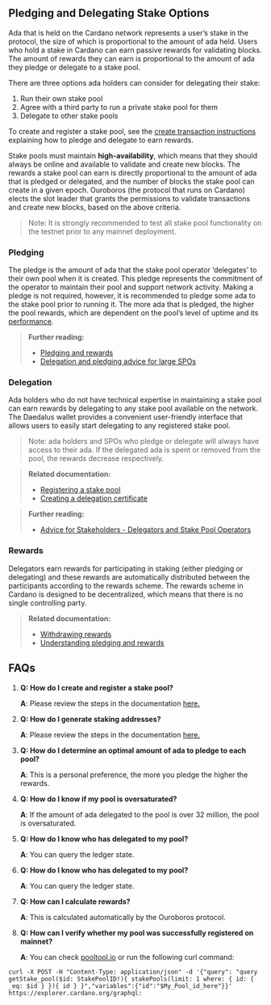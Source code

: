 ## Pledging and Delegating Stake Options

Ada that is held on the Cardano network represents a user’s stake in the protocol, the size of which is proportional to the amount of ada held. Users who hold a stake in Cardano can earn passive rewards for validating blocks. The amount of rewards they can earn is proportional to the amount of ada they pledge or delegate to a stake pool.

There are three options ada holders can consider for delegating their stake:

1. Run their own stake pool
2. Agree with a third party to run a private stake pool for them
3. Delegate to other stake pools

To create and register a stake pool, see the [create transaction instructions](https://docs.cardano.org/projects/cardano-node/en/latest/stake-pool-operations/simple_transaction.html#) explaining how to pledge and delegate to earn rewards.

Stake pools must maintain **high-availability**, which means that they should always be online and available to validate and create new blocks. The rewards a stake pool can earn is directly proportional to the amount of ada that is pledged or delegated, and the number of blocks the stake pool can create in a given epoch. Ouroboros (the protocol that runs on Cardano) elects the slot leader that grants the permissions to validate transactions and create new blocks, based on the above criteria.

> Note: It is strongly recommended to test all stake pool functionality on the testnet prior to any mainnet deployment.

### Pledging

The pledge is the amount of ada that the stake pool operator ‘delegates’ to their own pool when it is created. This pledge represents the commitment of the operator to maintain their pool and support network activity. Making a pledge is not required, however, it is recommended to pledge some ada to the stake pool prior to running it. The more ada that is pledged, the higher the pool rewards, which are dependent on the pool’s level of uptime and its [performance](https://docs.cardano.org/en/latest/getting-started/stake-pool-operators/stake-pool-performance.html).

> **Further reading:**
> -   [Pledging and rewards](https://docs.cardano.org/en/latest/explore-cardano/understanding-pledging-and-rewards.html)
> -   [Delegation and pledging advice for large SPOs](https://docs.cardano.org/en/latest/getting-started/guidelines-for-operating-large-stake-pools/index.html#delegation-and-pledging-advice)

### Delegation

Ada holders who do not have technical expertise in maintaining a stake pool can earn rewards by delegating to any stake pool available on the network. The Daedalus wallet provides a convenient user-friendly interface that allows users to easily start delegating to any registered stake pool. 

> Note: ada holders and SPOs who pledge or delegate will always have access to their ada. If the delegated ada is spent or removed from the pool, the rewards decrease respectively. 

> **Related documentation:**
> -   [Registering a stake pool](https://docs.cardano.org/projects/cardano-node/en/latest/stake-pool-operations/register_stakepool.html#)
> -   [Creating a delegation certificate](https://github.com/cardano-community/guild-operators/blob/alpha/docs/Staking/Delegates.md#create-a-delegation-certificate-and-submit-to-the-network)

> **Further reading:**
> -   [Advice for Stakeholders - Delegators and Stake Pool Operators](https://iohk.io/en/blog/posts/2020/11/13/the-general-perspective-on-staking-in-cardano/)

### Rewards

Delegators earn rewards for participating in staking (either pledging or delegating) and these rewards are automatically distributed between the participants according to the rewards scheme. The rewards scheme in Cardano is designed to be decentralized, which means that there is no single controlling party. 

> **Related documentation:**
> -   [Withdrawing rewards](https://docs.cardano.org/projects/cardano-node/en/latest/stake-pool-operations/withdraw-rewards.html) 
> -   [Understanding pledging and rewards](https://docs.cardano.org/en/latest/explore-cardano/understanding-pledging-and-rewards.html)

## FAQs

1. **Q: How do I create and register a stake pool?**

   **A**: Please review the steps in the documentation [here.](https://docs.cardano.org/projects/cardano-node/en/latest/stake-pool-operations/getConfigFiles_AND_Connect.html)

2. **Q: How do I generate staking addresses?**

   **A**: Please review the steps in the documentation [here.](https://docs.cardano.org/projects/cardano-node/en/latest/stake-pool-operations/register_key.html)
   
3. **Q: How do I determine an optimal amount of ada to pledge to each pool?**
   
   **A**: This is a personal preference, the more you pledge the higher the rewards.

4. **Q: How do I know if my pool is oversaturated?**

   **A**: If the amount of ada delegated to the pool is over 32 million, the pool is oversaturated.

5. **Q: How do I know who has delegated to my pool?**

   **A**: You can query the ledger state.
   
6. **Q: How do I know who has delegated to my pool?**

   **A**: You can query the ledger state.

7. **Q: How can I calculate rewards?**

   **A**: This is calculated automatically by the Ouroboros protocol. 
   
8. **Q: How can I verify whether my pool was successfully registered on mainnet?**

   **A**: You can check [pooltool.io](https://pooltool.io/) or run the following curl command:
```
curl -X POST -H "Content-Type: application/json" -d '{"query": "query getStake_pool($id: StakePoolID!){ stakePools(limit: 1 where: { id: { _eq: $id } }){ id } }","variables":{"id":"$My_Pool_id_here"}}' https://explorer.cardano.org/graphql:
```




